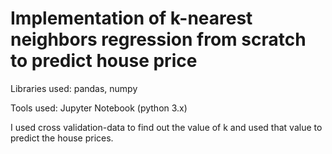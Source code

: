 # Implementation of k-nearest neighbors regression from scratch to predict house price

Libraries used: pandas, numpy

Tools used: Jupyter Notebook (python 3.x)

I used cross validation-data to find out the value of k and used that value to predict the house prices.
